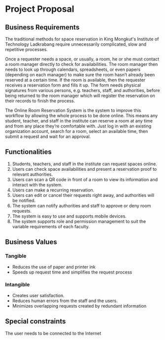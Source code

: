 # Project Proposal
## Business Requirements
The traditional methods for space reservation in King Mongkut's Institute of
Technology Ladkrabang require unnecessarily complicated, slow and repetitive
processes.

Once a requester needs a space, or usually, a room, he or she must contact a room manager directly to check for availabilities. The room manager then needs to look up through calendars, spreadsheets, or even papers (depending on each manager) to make sure the room hasn’t already been reserved at a certain time. If the room is available, then the requester receives a reservation form and fills it up. The form needs physical signatures from various persons, e.g. teachers, staff, and authorities, before being returned to the room manager which will register the reservation on their records to finish the process.

The Online Room Reservation System is the system to improve this workflow by allowing the whole process to be done online. This means any student, teacher, and staff in the institute can reserve a room at any time and from any place they’re comfortable with. Just log in with an existing organization account, search for a room, select an available time, then submit a request and wait for an approval.

## Functionalities
1. Students, teachers, and staff in the institute can request spaces online.
2. Users can check space availabilities and present a reservation proof to relevant authorities.
3. Users can scan a QR code in front of a room to view its information and interact with the system.
4. Users can make a recurring reservation.
5. Users can edit or cancel their requests right away, and authorities will be notified.
6. The system can notify authorities and staff to approve or deny room requests.
7. The system is easy to use and supports mobile devices.
8. The system supports role and permission management to suit the variable requirements of each faculty.

## Business Values
### Tangible
- Reduces the use of paper and printer ink
- Speeds up request time and simplifies the request process

### Intangible
- Creates user satisfaction.
- Reduces human errors from the staff and the users.
- Minimizes overlapping requests created by redundant information

## Special constraints
The user needs to be connected to the Internet

